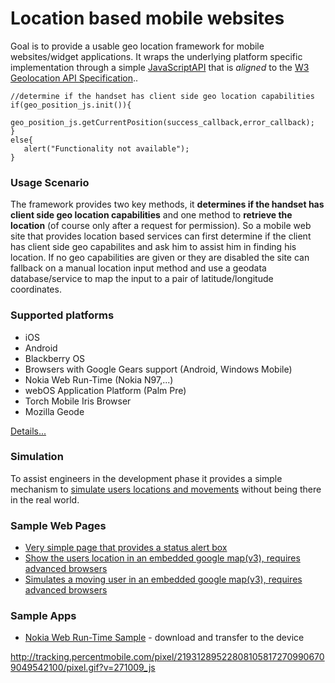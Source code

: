 # Location based mobile websites #
Goal is to provide a usable geo location framework for mobile websites/widget applications. It wraps the underlying platform specific implementation through a  simple [JavaScriptAPI](JavaScriptAPI.md) that is _aligned_ to the [W3 Geolocation API Specification](http://dev.w3.org/geo/api/spec-source.html)..
```
//determine if the handset has client side geo location capabilities
if(geo_position_js.init()){
   geo_position_js.getCurrentPosition(success_callback,error_callback);
}
else{
   alert("Functionality not available");
}
```
### Usage Scenario ###
The framework provides two key methods, it **determines if the handset has client side geo location capabilities** and one method to **retrieve the location** (of course only after a request for permission). So a mobile web site that provides location based services can first determine if the client has client side geo capabilites and ask him to assist him in finding his location. If no geo capabilities are given or they are disabled  the site can fallback on a manual location input method and use a geodata database/service to map the input to a pair of latitude/longitude coordinates.

### Supported platforms ###

  * iOS
  * Android
  * Blackberry OS
  * Browsers with Google Gears support (Android, Windows Mobile)
  * Nokia Web Run-Time (Nokia N97,...)
  * webOS Application Platform (Palm Pre)
  * Torch Mobile Iris Browser
  * Mozilla Geode

[Details...](SupportedPlatforms.md)

### Simulation ###
To assist engineers in the development phase it provides a simple mechanism to [simulate users locations and movements](Simulator.md) without being there in the real world.



### Sample Web Pages ###
  * [Very simple page that provides a status alert box ](http://www.merkwelt.com/people/stan/geo_js/sample.html)
  * [Show the users location in an embedded google map(v3), requires advanced browsers ](http://www.merkwelt.com/people/stan/geo_js/sample_with_map.html)
  * [Simulates a moving user in an embedded google map(v3), requires advanced browsers ](http://www.merkwelt.com/people/stan/geo_js/sample_with_map_and_simulated_user.html)

### Sample Apps ###
  * [Nokia Web Run-Time Sample](http://www.merkwelt.com/people/stan/geo_js/geo-location-js-sample.wgz) - download and transfer to the device

http://tracking.percentmobile.com/pixel/219312895228081058172709906709049542100/pixel.gif?v=271009_js